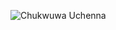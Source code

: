 ![Chukwuwa Uchenna](https://lh3.googleusercontent.com/mqq_Okpq08hROMxWbPtX4rAwf5MKRL8LEbOstODIM-1A-PWOcR0_eXeCA8RfiT7P7DDhy70dWfitZVgSLBJmgv4_ljaVz87bfcg_V4WJ0EWwZCdMACjxkthy7Nq86ijxkPs0i_DMYAJH9QujbLEs40-IKzWas_WbxMq5JRNGR9DzrOSHmi7EgkY4GtqqTdHcwWlJGIqt3t28wGynyeip35X-Nrwq8D_yrpLMnLWliSaJ8JDMVMCGsrlynU5Ho-xPcdHgYK4Z_ktbZcS2na-QxVV6T29H2Rwki51OjvdKcOLzco8TtJ0aaJ1pUnIneaRXI1jE6iwpo0DAwNyCoY38vE6cN1puEj7lqOA4yE9goMuJb_NyyKJXOFZipAqb8Rgp4lzFSc4ZTT8P42_wnnaRaB2Qa0Cjkd7swzqyvW7gpAomgJWEbjS0C3WFMPZFWQB35wK3T3g1-esZOFcSjhy3cvc5LGXLse0eHJJJ10MIdbnA6DzFf543oxPRJH0zun0QnAlriLxM_5USl1rfWd9Z1eOIqdyQn2o8lEUoi9NCseg8y4wzGI6m8xOvptJEkS8wDi3C5BvyjqgQHcw2Z4nNvqeV1o7iU2Zpi8Pz5y6DLxAdizkz-Dxf2RFITxnv0fC3Hwg76kulqdGC3F2r4j66ke6CySr7FOnP5ZrkS8Ov9xZYTGu7Oa4YFYo=w384-h576-no)
